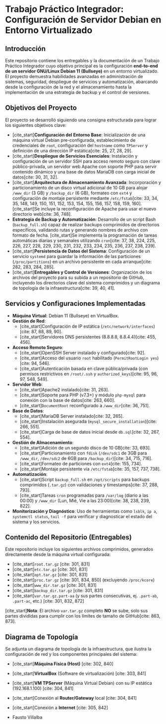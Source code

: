 # Trabajo Práctico Integrador: Configuración de Servidor Debian en Entorno Virtualizado

## Introducción

Este repositorio contiene los entregables y la documentación de un Trabajo Práctico Integrador cuyo objetivo principal es la configuración **end-to-end de un servidor GNU/Linux Debian 11 (Bullseye)** en un entorno virtualizado. El proyecto demuestra habilidades avanzadas en administración de sistemas, seguridad, despliegue de servicios y automatización, abarcando desde la configuración de la red y el almacenamiento hasta la implementación de una estrategia de backup y el control de versiones.

## Objetivos del Proyecto

El proyecto se desarrolló siguiendo una consigna estructurada para lograr los siguientes objetivos clave:

* [cite_start]**Configuración del Entorno Base**: Inicialización de una máquina virtual Debian pre-configurada, establecimiento de credenciales de `root`, configuración del `hostname` como `TPServer` y definición de una dirección IP estática[cite: 25, 27, 28, 29].
* [cite_start]**Despliegue de Servicios Esenciales**: Instalación y configuración de un servidor SSH para acceso remoto seguro con clave público-privada, un servidor web Apache con soporte PHP para servir contenido dinámico y una base de datos MariaDB con carga inicial de datos[cite: 30, 31, 32].
* [cite_start]**Arquitectura de Almacenamiento Avanzada**: Incorporación y particionamiento de un disco virtual adicional de 10 GB para alojar `/www_dir` (3 GB) y `/backup_dir` (6 GB), formateo con `ext4` y configuración de montaje persistente mediante `/etc/fstab`[cite: 33, 34, 35, 148, 149, 150, 151, 152, 153, 154, 155, 156, 157, 158, 159, 160]. [cite_start]Se incluye la reconfiguración de Apache para usar el nuevo directorio web[cite: 36, 748].
* **Estrategia de Backup y Automatización**: Desarrollo de un script Bash (`backup_full.sh`) capaz de realizar backups comprimidos de directorios específicos, validando rutas y generando nombres de archivo con formato de fecha. [cite_start]Se implementa la programación de tareas automáticas diarias y semanales utilizando `cron`[cite: 37, 38, 224, 225, 226, 227, 228, 229, 230, 231, 232, 233, 234, 235, 236, 237, 238, 239].
* [cite_start]**Persistencia de Datos del Sistema**: Configuración de un servicio `systemd` para guardar la información de las particiones (`/proc/partitions`) en un archivo persistente en cada arranque[cite: 282, 283, 284, 285].
* [cite_start]**Entregables y Control de Versiones**: Organización de los archivos del proyecto para su subida a un repositorio de GitHub, incluyendo los directorios clave del sistema comprimidos y un diagrama de topología de la infraestructura[cite: 39, 40, 41].

## Servicios y Configuraciones Implementadas

* **Máquina Virtual**: Debian 11 (Bullseye) en VirtualBox.
* **Gestión de Red**:
    * [cite_start]Configuración de IP estática (`/etc/network/interfaces`)[cite: 87, 88, 89, 90].
    * [cite_start]Servidores DNS persistentes (8.8.8.8, 8.8.4.4)[cite: 455, 456].
* **Acceso Remoto Seguro**:
    * [cite_start]OpenSSH Server instalado y configurado[cite: 92].
    * [cite_start]Acceso del usuario `root` habilitado (`PermitRootLogin yes`)[cite: 94, 546].
    * [cite_start]Autenticación basada en clave pública/privada (con permisos restrictivos en `/root/.ssh` y `authorized_keys`)[cite: 95, 96, 97, 548, 549].
* **Servidor Web**:
    * [cite_start]Apache2 instalado[cite: 31, 263].
    * [cite_start]Soporte para PHP (v7.3+) y módulo `php-mysql` para conexión con la base de datos[cite: 263, 660].
    * [cite_start]`DocumentRoot` reconfigurado a `/www_dir`[cite: 36, 751].
* **Base de Datos**:
    * [cite_start]MariaDB Server instalado[cite: 32, 265].
    * [cite_start]Instalación asegurada (`mysql_secure_installation`)[cite: 266, 551].
    * [cite_start]Carga de base de datos inicial desde `db.sql`[cite: 32, 267, 554].
* **Gestión de Almacenamiento**:
    * [cite_start]Adición de un segundo disco de 10 GB[cite: 33, 693].
    * [cite_start]Particionamiento con `fdisk` (`/dev/sdc1` de 3GB para `/www_dir`, `/dev/sdc2` de 6GB para `/backup_dir`)[cite: 34, 715, 716].
    * [cite_start]Formateo de particiones con `ext4`[cite: 155, 734].
    * [cite_start]Montaje persistente vía `/etc/fstab`[cite: 35, 157, 737, 738].
* **Automatización**:
    * [cite_start]Script `backup_full.sh` en `/opt/scripts` para backups comprimidos (`.tar.gz`) con validaciones y timestamps[cite: 37, 288, 793].
    * [cite_start]Tareas `cron` programadas para `/var/log` (diario a las 00:00) y `/www_dir` (Lun, Mié, Vie a las 23:00)[cite: 38, 238, 239, 822].
* **Monitorización y Diagnóstico**: Uso de herramientas como `lsblk`, `ip a`, `systemctl status`, `tail -f` para verificar y diagnosticar el estado del sistema y los servicios.

## Contenido del Repositorio (Entregables)

Este repositorio incluye los siguientes archivos comprimidos, generados directamente desde la máquina virtual configurada:

* [cite_start]`root.tar.gz` [cite: 301, 831]
* [cite_start]`etc.tar.gz` [cite: 301, 831]
* [cite_start]`opt.tar.gz` [cite: 301, 831]
* [cite_start]`proc.tar.gz` [cite: 301, 834, 850] (excluyendo `/proc/kcore`)
* [cite_start]`www_dir.tar.gz` [cite: 301, 831]
* [cite_start]`backup_dir.tar.gz` [cite: 301, 831]
* [cite_start]`var.tar.gz.part-aa` (y sus partes consecutivas, ej. `.part-ab`, `.part-ac`, etc.) [cite: 301, 832, 872]

[cite_start]**Nota**: El archivo `var.tar.gz` completo **NO** se sube, solo sus partes divididas para cumplir con los límites de tamaño de GitHub[cite: 863, 873].

## Diagrama de Topología

Se adjunta un diagrama de topología de la infraestructura, que ilustra la configuración de red y los componentes principales del sistema:

* [cite_start]**Máquina Física (Host)** [cite: 302, 840]
* [cite_start]**VirtualBox** (Software de virtualización) [cite: 303, 841]
* [cite_start]**VM TPServer** (Máquina Virtual Debian) con su IP estática (192.168.1.100) [cite: 304, 841]
* [cite_start]Conexión al **Router/Gateway** local [cite: 304, 841]
* [cite_start]Conexión a **Internet** [cite: 305, 842]

* Fausto Villalba
